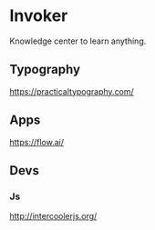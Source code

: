 # Invoker
Knowledge center to learn anything.

## Typography

https://practicaltypography.com/

## Apps

https://flow.ai/

## Devs

### Js
http://intercoolerjs.org/
